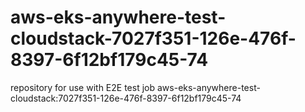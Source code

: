 # aws-eks-anywhere-test-cloudstack-7027f351-126e-476f-8397-6f12bf179c45-74
repository for use with E2E test job aws-eks-anywhere-test-cloudstack:7027f351-126e-476f-8397-6f12bf179c45-74
